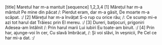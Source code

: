 [title] Maretul har m-a mantuit
[sequence] 1,2,3,4
[1]
Mărețul har m-a mântuit
Pe mine din păcat
/: Pierdut eram, dar m-a găsit,
De moarte m-a scăpat. :/
[2]
Mărețul har m-a învățat
S-o rup cu orice rău;
/: Ce scump mi-e azi tot harul dat
Trăiesc prin El mereu. :/
[3]
Dureri, batjocuri, prigoniri
Adesea-am întâlnit
/: Prin harul marii Lui iubiri
Eu toate-am biruit. :/
[4]
Prin har, ajunge-voi în cer,
Cu slavă îmbrăcat,
/: Și voi slăvi, în veșnicii,
Pe Cel ce har mi-a dat. :/

